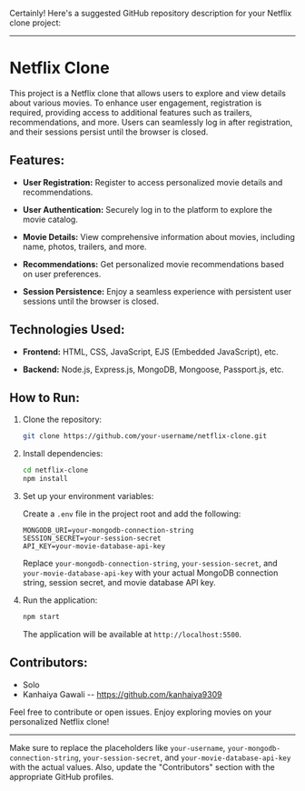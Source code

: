 Certainly! Here's a suggested GitHub repository description for your Netflix clone project:

---

# Netflix Clone

This project is a Netflix clone that allows users to explore and view details about various movies. To enhance user engagement, registration is required, providing access to additional features such as trailers, recommendations, and more. Users can seamlessly log in after registration, and their sessions persist until the browser is closed.

## Features:

- **User Registration:** Register to access personalized movie details and recommendations.

- **User Authentication:** Securely log in to the platform to explore the movie catalog.

- **Movie Details:** View comprehensive information about movies, including name, photos, trailers, and more.

- **Recommendations:** Get personalized movie recommendations based on user preferences.

- **Session Persistence:** Enjoy a seamless experience with persistent user sessions until the browser is closed.

## Technologies Used:

- **Frontend:** HTML, CSS, JavaScript, EJS (Embedded JavaScript), etc.

- **Backend:** Node.js, Express.js, MongoDB, Mongoose, Passport.js, etc.

## How to Run:

1. Clone the repository:

    ```bash
    git clone https://github.com/your-username/netflix-clone.git
    ```

2. Install dependencies:

    ```bash
    cd netflix-clone
    npm install
    ```

3. Set up your environment variables:

    Create a `.env` file in the project root and add the following:

    ```env
    MONGODB_URI=your-mongodb-connection-string
    SESSION_SECRET=your-session-secret
    API_KEY=your-movie-database-api-key
    ```

    Replace `your-mongodb-connection-string`, `your-session-secret`, and `your-movie-database-api-key` with your actual MongoDB connection string, session secret, and movie database API key.

4. Run the application:

    ```bash
    npm start
    ```

    The application will be available at `http://localhost:5500`.

## Contributors:

- Solo
- Kanhaiya Gawali -- https://github.com/kanhaiya9309 

Feel free to contribute or open issues. Enjoy exploring movies on your personalized Netflix clone!

---

Make sure to replace the placeholders like `your-username`, `your-mongodb-connection-string`, `your-session-secret`, and `your-movie-database-api-key` with the actual values. Also, update the "Contributors" section with the appropriate GitHub profiles.
